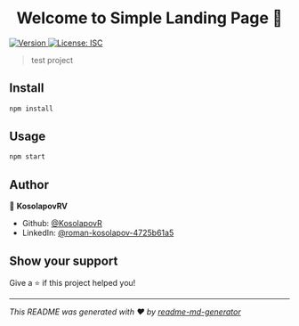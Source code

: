 <h1 align="center">Welcome to Simple Landing Page 👋</h1>
<p>
  <a href="https://www.npmjs.com/package/Simple Landing Page" target="_blank">
    <img alt="Version" src="https://img.shields.io/npm/v/Simple Landing Page.svg">
  </a>
  <a href="#" target="_blank">
    <img alt="License: ISC" src="https://img.shields.io/badge/License-ISC-yellow.svg" />
  </a>
</p>

> test project

## Install

```sh
npm install
```

## Usage

```sh
npm start
```

## Author

👤 **KosolapovRV**

* Github: [@KosolapovR](https://github.com/KosolapovR)
* LinkedIn: [@roman-kosolapov-4725b61a5](https://linkedin.com/in/roman-kosolapov-4725b61a5)

## Show your support

Give a ⭐️ if this project helped you!

***
_This README was generated with ❤️ by [readme-md-generator](https://github.com/kefranabg/readme-md-generator)_